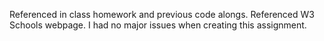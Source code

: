 Referenced in class homework and previous code alongs.
Referenced W3 Schools webpage.
I had no major issues when creating this assignment.
